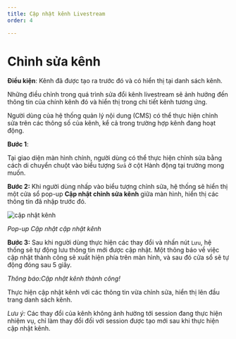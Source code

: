 ```yaml
---
title: Cập nhật kênh Livestream
order: 4

---
```


# Chỉnh sửa kênh
**Điều kiện**: Kênh đã được tạo ra trước đó và có hiển thị tại danh sách kênh.

Những điều chỉnh trong quá trình sửa đổi kênh livestream sẽ ảnh hưởng đến thông tin của chính kênh đó và hiển thị trong chi tiết kênh tương ứng.

Người dùng của hệ thống quản lý nội dung (CMS) có thể thực hiện chỉnh sửa trên các thông số của kênh, kể cả trong trường hợp kênh đang hoạt động.
 
**Bước 1**:

Tại giao diện màn hình chính, người dùng có thể thực hiện chỉnh sửa bằng cách di chuyển chuột vào biểu tượng `Sửa` ở cột Hành động tại trường mong muốn.

**Bước 2:** Khi người dùng nhấp vào biểu tượng chỉnh sửa, hệ thống sẽ hiển thị một cửa sổ pop-up **Cập nhật chỉnh sửa kênh** giữa màn hình, hiển thị các thông tin đã nhập trước đó.

![cập nhật kênh](/images/livestream/update-channel.png)

*Pop-up Cập nhật cập nhật kênh*

**Bước 3:** Sau khi người dùng thực hiện các thay đổi và nhấn nút `Lưu`, hệ thống sẽ tự động lưu thông tin mới được cập nhật. Một thông báo về việc cập nhật thành công sẽ xuất hiện phía trên màn hình, và sau đó cửa sổ sẽ tự động đóng sau 5 giây.

*Thông báo:Cập nhật kênh thành công!*

Thực hiện cập nhật kênh với các thông tin vừa chỉnh sửa, hiển thị lên đầu trang danh sách kênh. 

*Lưu ý:* Các thay đổi của kênh không ảnh hưởng tới session đang thực hiện nhiệm vụ, chỉ làm thay đổi đối với session được tạo mới sau khi thực hiện cập nhật kênh.
